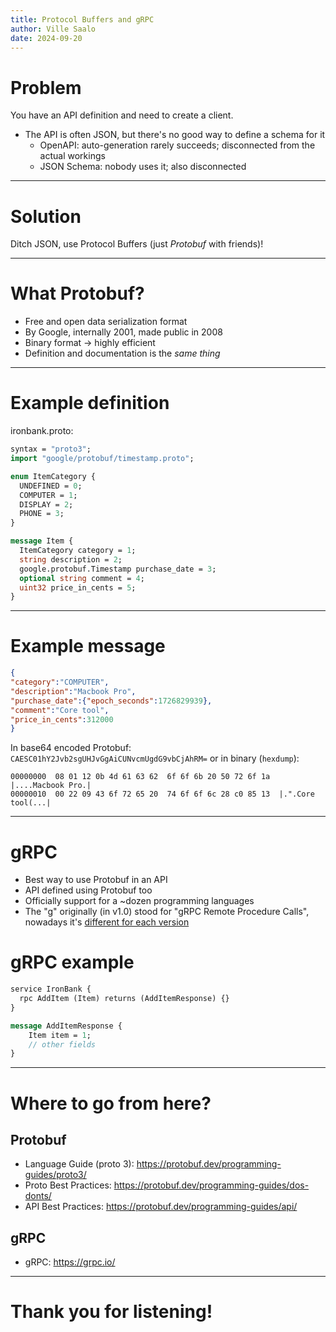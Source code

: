 ```yaml
---
title: Protocol Buffers and gRPC
author: Ville Saalo
date: 2024-09-20
---
```


# Problem

You have an API definition and need to create a client.

- The API is often JSON, but there's no good way to define a schema for it
  - OpenAPI: auto-generation rarely succeeds; disconnected from the actual workings
  - JSON Schema: nobody uses it; also disconnected

---

# Solution

Ditch JSON, use Protocol Buffers (just _Protobuf_ with friends)!

---

# What Protobuf?

- Free and open data serialization format
- By Google, internally 2001, made public in 2008
- Binary format -> highly efficient
- Definition and documentation is the *same thing*

---

# Example definition

ironbank.proto:

```protobuf
syntax = "proto3";
import "google/protobuf/timestamp.proto";

enum ItemCategory {
  UNDEFINED = 0;
  COMPUTER = 1;
  DISPLAY = 2;
  PHONE = 3;
}

message Item {
  ItemCategory category = 1;
  string description = 2;
  google.protobuf.Timestamp purchase_date = 3;
  optional string comment = 4;
  uint32 price_in_cents = 5;
}
```

---

# Example message

```json
{
"category":"COMPUTER",
"description":"Macbook Pro",
"purchase_date":{"epoch_seconds":1726829939},
"comment":"Core tool",
"price_in_cents":312000
}
```
In base64 encoded Protobuf: `CAESC01hY2Jvb2sgUHJvGgAiCUNvcmUgdG9vbCjAhRM=` or in binary (`hexdump`):

```
00000000  08 01 12 0b 4d 61 63 62  6f 6f 6b 20 50 72 6f 1a  |....Macbook Pro.|
00000010  00 22 09 43 6f 72 65 20  74 6f 6f 6c 28 c0 85 13  |.".Core tool(...|
```

---

# gRPC

- Best way to use Protobuf in an API
- API defined using Protobuf too
- Officially support for a ~dozen programming languages
- The "g" originally (in v1.0) stood for "gRPC Remote Procedure Calls", nowadays it's [different for each version](https://github.com/grpc/grpc/blob/master/doc/g_stands_for.md)

# gRPC example

```protobuf
service IronBank {
  rpc AddItem (Item) returns (AddItemResponse) {}
}

message AddItemResponse {
    Item item = 1;
    // other fields
}
```

---

# Where to go from here?

## Protobuf
- Language Guide (proto 3): https://protobuf.dev/programming-guides/proto3/
- Proto Best Practices: https://protobuf.dev/programming-guides/dos-donts/
- API Best Practices: https://protobuf.dev/programming-guides/api/

## gRPC
- gRPC: https://grpc.io/

---

# Thank you for listening!